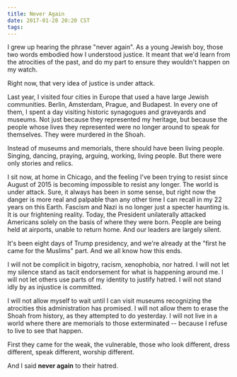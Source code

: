 ```yaml
---
title: Never Again
date: 2017-01-28 20:20 CST
tags:
---
```


I grew up hearing the phrase "never again". As a young Jewish boy, those two words embodied how I understood justice. It meant that we'd learn from the atrocities of the past, and do my part to ensure they wouldn't happen on my watch.

Right now, that very idea of justice is under attack.

<!-- more -->

Last year, I visited four cities in Europe that used a have large Jewish communities. Berlin, Amsterdam, Prague, and Budapest. In every one of them, I spent a day visiting historic synagogues and graveyards and museums. Not just because they represented my heritage, but because the people whose lives they represented were no longer around to speak for themselves. They were murdered in the Shoah.

Instead of museums and memorials, there should have been living people. Singing, dancing, praying, arguing, working, living people. But there were only stories and relics.

I sit now, at home in Chicago, and the feeling I've been trying to resist since August of 2015 is becoming impossible to resist any longer. The world is under attack. Sure, it always has been in some sense, but right now the danger is more real and palpable than any other time I can recall in my 22 years on this Earth. Fascism and Nazi is no longer just a specter haunting is. It is our frightening reality. Today, the President unilaterally attacked Americans solely on the basis of where they were born. People are being held at airports, unable to return home. And our leaders are largely silent.

It's been eight days of Trump presidency, and we're already at the "first he came for the Muslims" part. And we all know how this ends.

I will not be complicit in bigotry, racism, xenophobia, nor hatred. I will not let my silence stand as tacit endorsement for what is happening around me. I will not let others use parts of my identity to justify hatred. I will not stand idly by as injustice is committed.

I will not allow myself to wait until I can visit museums recognizing the atrocities this administration has promised. I will not allow them to erase the Shoah from history, as they attempted to do yesterday. I will not live in a world where there are memorials to those exterminated -- because I refuse to live to see that happen.

First they came for the weak, the vulnerable, those who look different, dress different, speak different, worship different.

And I said **never again** to their hatred.
